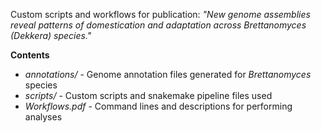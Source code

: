 Custom scripts and workflows for publication: _"New genome assemblies reveal patterns of domestication and adaptation across Brettanomyces (Dekkera) species."_

__Contents__
- _annotations/_ - Genome annotation files generated for _Brettanomyces_ species
- _scripts/_ - Custom scripts and snakemake pipeline files used
- _Workflows.pdf_ - Command lines and descriptions for performing analyses
